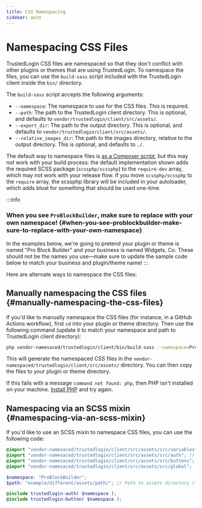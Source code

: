 ```yaml
---
title: CSS Namespacing
sidebar: auto
---
```

# Namespacing CSS Files

TrustedLogin CSS files are namespaced so that they don't conflict with other plugins or themes that are using TrustedLogin. To namespace the files, you can use the `build-sass` script included with the TrustedLogin client inside the `bin/` directory. 

The `build-sass` script accepts the following arguments:

- `--namespace`: The namespace to use for the CSS files. This is required.
- `--path`: The path to the TrustedLogin client directory. This is optional, and defaults to `vendor/trustedlogin/client/src/assets/`.
- `--export_dir`: The path to the output directory. This is optional, and defaults to `vendor/trustedlogin/client/src/assets/`.
- `--relative_images_dir`: The path to the images directory, relative to the output directory. This is optional, and defaults to `./`.

The default way to namespace files is [as a Composer script](/Client/01-intro.md), but this may not work with your build process: the default implementation shown adds the required SCSS package (`scssphp/scssphp`) to the `require-dev` array, which may not work with your release flow. If you move `scssphp/scssphp` to the `require` array, the scssphp library will be included in your autoloader, which adds bloat for something that should be used one-time.

:::info
### When you see `ProBlockBuilder`, make sure to replace with your own namespace! {#when-you-see-problockbuilder-make-sure-to-replace-with-your-own-namespace}
In the examples below, we're going to pretend your plugin or theme is named "Pro Block Builder" and your business is named Widgets, Co. These should not be the names you use—make sure to update the sample code below to match your business and plugin/theme name!
:::

Here are alternate ways to namespace the CSS files:

## Manually namespacing the CSS files {#manually-namespacing-the-css-files}

If you'd like to manually namespace the CSS files (for instance, in a GitHub Actions workflow), first `cd` into your plugin or theme directory. Then use the following command (update it to match your namespace and path to TrustedLogin client directory):

```bash
php vendor-namesaced/trustedlogin/client/bin/build-sass --namespace=️ProBlockBuilder
```

This will generate the namespaced CSS files in the `vendor-namespaced/trustedlogin/client/src/assets/` directory. You can then copy the files to your plugin or theme directory.

If this fails with a message `command not found: php`, then PHP isn't installed on your machine. [Install PHP](https://www.php.net/manual/en/install.php) and try again.

## Namespacing via an SCSS mixin {#namespacing-via-an-scss-mixin}

If you'd like to use an SCSS mixin to namespace CSS files, you can use the following code:

```scss
@import "vendor-namesaced/trustedlogin/client/src/assets/src/variables"; // Variables used in the mixins (all !default)
@import "vendor-namesaced/trustedlogin/client/src/assets/src/auth"; // Mixins for authentication screen
@import "vendor-namesaced/trustedlogin/client/src/assets/src/buttons"; // Mixins for buttons
@import "vendor-namesaced/trustedlogin/client/src/assets/src/global";

$namespace: "ProBlockBuilder";
$path: "example/different/assets/path/"; // Path to assets directory (for loading and lock images)

@include trustedlogin-auth( $namespace );
@include trustedlogin-button( $namespace );
```
